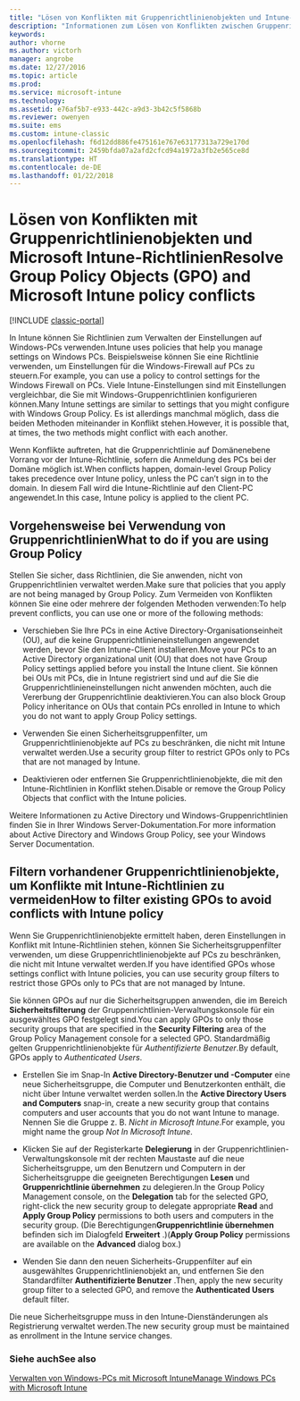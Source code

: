 ```yaml
---
title: "Lösen von Konflikten mit Gruppenrichtlinienobjekten und Intune-Richtlinien"
description: "Informationen zum Lösen von Konflikten zwischen Gruppenrichtlinie und Intune-Konfigurationsrichtlinien."
keywords: 
author: vhorne
ms.author: victorh
manager: angrobe
ms.date: 12/27/2016
ms.topic: article
ms.prod: 
ms.service: microsoft-intune
ms.technology: 
ms.assetid: e76af5b7-e933-442c-a9d3-3b42c5f5868b
ms.reviewer: owenyen
ms.suite: ems
ms.custom: intune-classic
ms.openlocfilehash: f6d12dd886fe475161e767e63177313a729e170d
ms.sourcegitcommit: 2459bfda07a2afd2cfcd94a1972a3fb2e565ce8d
ms.translationtype: HT
ms.contentlocale: de-DE
ms.lasthandoff: 01/22/2018
---
```

# <a name="resolve-group-policy-objects-gpo-and-microsoft-intune-policy-conflicts"></a><span data-ttu-id="f3a98-103">Lösen von Konflikten mit Gruppenrichtlinienobjekten und Microsoft Intune-Richtlinien</span><span class="sxs-lookup"><span data-stu-id="f3a98-103">Resolve Group Policy Objects (GPO) and Microsoft Intune policy conflicts</span></span>

[!INCLUDE [classic-portal](../includes/classic-portal.md)]

<span data-ttu-id="f3a98-104">In Intune können Sie Richtlinien zum Verwalten der Einstellungen auf Windows-PCs verwenden.</span><span class="sxs-lookup"><span data-stu-id="f3a98-104">Intune uses policies that help you manage settings on Windows PCs.</span></span> <span data-ttu-id="f3a98-105">Beispielsweise können Sie eine Richtlinie verwenden, um Einstellungen für die Windows-Firewall auf PCs zu steuern.</span><span class="sxs-lookup"><span data-stu-id="f3a98-105">For example, you can use a policy to control settings for the Windows Firewall on PCs.</span></span> <span data-ttu-id="f3a98-106">Viele Intune-Einstellungen sind mit Einstellungen vergleichbar, die Sie mit Windows-Gruppenrichtlinien konfigurieren können.</span><span class="sxs-lookup"><span data-stu-id="f3a98-106">Many Intune settings are similar to settings that you might configure with Windows Group Policy.</span></span> <span data-ttu-id="f3a98-107">Es ist allerdings manchmal möglich, dass die beiden Methoden miteinander in Konflikt stehen.</span><span class="sxs-lookup"><span data-stu-id="f3a98-107">However, it is possible that, at times, the two methods might conflict with each another.</span></span>

<span data-ttu-id="f3a98-108">Wenn Konflikte auftreten, hat die Gruppenrichtlinie auf Domänenebene Vorrang vor der Intune-Richtlinie, sofern die Anmeldung des PCs bei der Domäne möglich ist.</span><span class="sxs-lookup"><span data-stu-id="f3a98-108">When conflicts happen, domain-level Group Policy takes precedence over Intune policy, unless the PC can’t sign in to the domain.</span></span> <span data-ttu-id="f3a98-109">In diesem Fall wird die Intune-Richtlinie auf den Client-PC angewendet.</span><span class="sxs-lookup"><span data-stu-id="f3a98-109">In this case, Intune policy is applied to the client PC.</span></span>

## <a name="what-to-do-if-you-are-using-group-policy"></a><span data-ttu-id="f3a98-110">Vorgehensweise bei Verwendung von Gruppenrichtlinien</span><span class="sxs-lookup"><span data-stu-id="f3a98-110">What to do if you are using Group Policy</span></span>
<span data-ttu-id="f3a98-111">Stellen Sie sicher, dass Richtlinien, die Sie anwenden, nicht von Gruppenrichtlinien verwaltet werden.</span><span class="sxs-lookup"><span data-stu-id="f3a98-111">Make sure that policies that you apply are not being managed by Group Policy.</span></span> <span data-ttu-id="f3a98-112">Zum Vermeiden von Konflikten können Sie eine oder mehrere der folgenden Methoden verwenden:</span><span class="sxs-lookup"><span data-stu-id="f3a98-112">To help prevent conflicts, you can use one or more of the following methods:</span></span>

-   <span data-ttu-id="f3a98-113">Verschieben Sie Ihre PCs in eine Active Directory-Organisationseinheit (OU), auf die keine Gruppenrichtlinieneinstellungen angewendet werden, bevor Sie den Intune-Client installieren.</span><span class="sxs-lookup"><span data-stu-id="f3a98-113">Move your PCs to an Active Directory organizational unit (OU) that does not have Group Policy settings applied before you install the Intune client.</span></span> <span data-ttu-id="f3a98-114">Sie können bei OUs mit PCs, die in Intune registriert sind und auf die Sie die Gruppenrichtlinieneinstellungen nicht anwenden möchten, auch die Vererbung der Gruppenrichtlinie deaktivieren.</span><span class="sxs-lookup"><span data-stu-id="f3a98-114">You can also block Group Policy inheritance on OUs that contain PCs enrolled in Intune to which you do not want to apply Group Policy settings.</span></span>

-   <span data-ttu-id="f3a98-115">Verwenden Sie einen Sicherheitsgruppenfilter, um Gruppenrichtlinienobjekte auf PCs zu beschränken, die nicht mit Intune verwaltet werden.</span><span class="sxs-lookup"><span data-stu-id="f3a98-115">Use a security group filter to restrict GPOs only to PCs that are not managed by Intune.</span></span>

-   <span data-ttu-id="f3a98-116">Deaktivieren oder entfernen Sie Gruppenrichtlinienobjekte, die mit den Intune-Richtlinien in Konflikt stehen.</span><span class="sxs-lookup"><span data-stu-id="f3a98-116">Disable or remove the Group Policy Objects that conflict with the Intune policies.</span></span>

<span data-ttu-id="f3a98-117">Weitere Informationen zu Active Directory und Windows-Gruppenrichtlinien finden Sie in Ihrer Windows Server-Dokumentation.</span><span class="sxs-lookup"><span data-stu-id="f3a98-117">For more information about Active Directory and Windows Group Policy, see your Windows Server Documentation.</span></span>

## <a name="how-to-filter-existing-gpos-to-avoid-conflicts-with-intune-policy"></a><span data-ttu-id="f3a98-118">Filtern vorhandener Gruppenrichtlinienobjekte, um Konflikte mit Intune-Richtlinien zu vermeiden</span><span class="sxs-lookup"><span data-stu-id="f3a98-118">How to filter existing GPOs to avoid conflicts with Intune policy</span></span>
<span data-ttu-id="f3a98-119">Wenn Sie Gruppenrichtlinienobjekte ermittelt haben, deren Einstellungen in Konflikt mit Intune-Richtlinien stehen, können Sie Sicherheitsgruppenfilter verwenden, um diese Gruppenrichtlinienobjekte auf PCs zu beschränken, die nicht mit Intune verwaltet werden.</span><span class="sxs-lookup"><span data-stu-id="f3a98-119">If you have identified GPOs whose settings conflict with Intune policies, you can use security group filters to restrict those GPOs only to PCs that are not managed by Intune.</span></span>

<!--- ### Use WMI filters
WMI filters selectively apply GPOs to computers that satisfy the conditions of a query. To apply a WMI filter, deploy a WMI class instance to all PCs in the enterprise before you enroll any PCs in the Intune service.

#### To apply WMI filters to a GPO

1.  Create a management object file by copying and pasting the following into a text file, and then saving it to a convenient location as **WIT.mof**. The file contains the WMI class instance that you deploy to PCs that you want to enroll in the Intune service.

    ```
    //Beginning of MOF file.
    #pragma classflags("forceupdate")
    #pragma namespace ("\\\\.\\Root")
    instance of __Namespace
    {
       Name = "WindowsIntune";
    };

    #pragma namespace ("\\\\.\\Root\\WindowsIntune")
    [
       Description("This class defines Microsoft Intune common properties")
    ]
    class WindowsIntune_ManagedNode
    {
       [ read, Description("This defines whether Microsoft Intune Policy is enabled"): DisableOverride ToSubClass ]
       boolean WindowsIntunePolicyEnabled;
       [ read, key, Description("This property defines the version." "Example: 1.0"): ToSubClass ]
       string Version;
    };

    instance of WindowsIntune_ManagedNode
    {
       Version = "1.0";
       WindowsIntunePolicyEnabled = 1;
    };
    ```

2.  Use either a startup script or Group Policy to deploy the file. The following is the deployment command for the startup script. The WMI class instance must be deployed before you enroll client PCs in the Intune service.

    **C:/Windows/System32/Wbem/MOFCOMP &lt;path to MOF file&gt;\wit.mof**

3.  Run either of the following commands to create the WMI filters, depending on whether the GPO you want to filter applies to PCs that are managed by using Intune or to PCs that are not managed by using Intune.

    -   For GPOs that apply to PCs that are not managed by using Intune, use the following:

        ```
        Namespace:root\WindowsIntune
        Query:  SELECT WindowsIntunePolicyEnabled FROM WindowsIntune_ManagedNode WHERE WindowsIntunePolicyEnabled=0
        ```

    -   For GPOs that apply to PCs that are managed by Intune, use the following:

        ```
        Namespace:root\WindowsIntune
        Query:  SELECT WindowsIntunePolicyEnabled FROM WindowsIntune_ManagedNode WHERE WindowsIntunePolicyEnabled=1
        ```

4.  Edit the GPO in the Group Policy Management console to apply the WMI filter that you created in the previous step.

    -   For GPOs that should apply only to PCs that you want to manage by using Intune, apply the filter **WindowsIntunePolicyEnabled=1**.

    -   For GPOs that should apply only to PCs that you do not want to manage by using Intune, apply the filter **WindowsIntunePolicyEnabled=0**.

For more information about how to apply WMI filters in Group Policy, see the blog post [Security Filtering, WMI Filtering, and Item-level Targeting in Group Policy Preferences](http://go.microsoft.com/fwlink/?LinkId=177883). --->


<span data-ttu-id="f3a98-120">Sie können GPOs auf nur die Sicherheitsgruppen anwenden, die im Bereich **Sicherheitsfilterung** der Gruppenrichtlinien-Verwaltungskonsole für ein ausgewähltes GPO festgelegt sind.</span><span class="sxs-lookup"><span data-stu-id="f3a98-120">You can apply GPOs to only those security groups that are specified in the **Security Filtering** area of the Group Policy Management console for a selected GPO.</span></span> <span data-ttu-id="f3a98-121">Standardmäßig gelten Gruppenrichtlinienobjekte für *Authentifizierte Benutzer*.</span><span class="sxs-lookup"><span data-stu-id="f3a98-121">By default, GPOs apply to *Authenticated Users*.</span></span>

-   <span data-ttu-id="f3a98-122">Erstellen Sie im Snap-In **Active Directory-Benutzer und -Computer** eine neue Sicherheitsgruppe, die Computer und Benutzerkonten enthält, die nicht über Intune verwaltet werden sollen.</span><span class="sxs-lookup"><span data-stu-id="f3a98-122">In the **Active Directory Users and Computers** snap-in, create a new security group that contains computers and user accounts that you do not want Intune to manage.</span></span> <span data-ttu-id="f3a98-123">Nennen Sie die Gruppe z. B. *Nicht in Microsoft Intune*.</span><span class="sxs-lookup"><span data-stu-id="f3a98-123">For example, you might name the group *Not In Microsoft Intune*.</span></span>

-   <span data-ttu-id="f3a98-124">Klicken Sie auf der Registerkarte **Delegierung** in der Gruppenrichtlinien-Verwaltungskonsole mit der rechten Maustaste auf die neue Sicherheitsgruppe, um den Benutzern und Computern in der Sicherheitsgruppe die geeigneten Berechtigungen **Lesen** und **Gruppenrichtlinie übernehmen** zu delegieren.</span><span class="sxs-lookup"><span data-stu-id="f3a98-124">In the Group Policy Management console, on the **Delegation** tab for the selected GPO, right-click the new security group to delegate appropriate **Read** and **Apply Group Policy** permissions to both users and computers in the security group.</span></span> <span data-ttu-id="f3a98-125">(Die Berechtigungen**Gruppenrichtlinie übernehmen** befinden sich im Dialogfeld **Erweitert** .)</span><span class="sxs-lookup"><span data-stu-id="f3a98-125">(**Apply Group Policy** permissions are available on the **Advanced** dialog box.)</span></span>

-   <span data-ttu-id="f3a98-126">Wenden Sie dann den neuen Sicherheits-Gruppenfilter auf ein ausgewähltes Gruppenrichtlinienobjekt an, und entfernen Sie den Standardfilter **Authentifizierte Benutzer** .</span><span class="sxs-lookup"><span data-stu-id="f3a98-126">Then, apply the new security group filter to a selected GPO, and remove the **Authenticated Users** default filter.</span></span>

<span data-ttu-id="f3a98-127">Die neue Sicherheitsgruppe muss in den Intune-Dienständerungen als Registrierung verwaltet werden.</span><span class="sxs-lookup"><span data-stu-id="f3a98-127">The new security group must be maintained as enrollment in the Intune service changes.</span></span>

### <a name="see-also"></a><span data-ttu-id="f3a98-128">Siehe auch</span><span class="sxs-lookup"><span data-stu-id="f3a98-128">See also</span></span>
[<span data-ttu-id="f3a98-129">Verwalten von Windows-PCs mit Microsoft Intune</span><span class="sxs-lookup"><span data-stu-id="f3a98-129">Manage Windows PCs with Microsoft Intune</span></span>](manage-windows-pcs-with-microsoft-intune.md)
